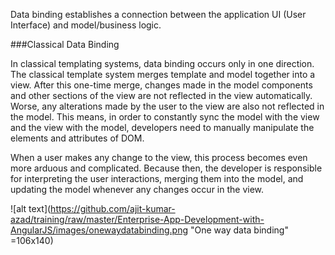 

Data binding establishes a connection between the application UI (User Interface) and model/business logic. 

###Classical Data Binding

In classical templating systems, data binding occurs only in one direction. The classical template system merges template and model together into a view. After this one-time merge, changes made in the model components and other sections of the view are not reflected in the view automatically. Worse, any alterations made by the user to the view are also not reflected in the model. This means, in order to constantly sync the model with the view and the view with the model, developers need to manually manipulate the elements and attributes of DOM.

When a user makes any change to the view, this process becomes even more arduous and complicated. Because then, the developer is responsible for interpreting the user interactions, merging them into the model, and updating the model whenever any changes occur in the view.



![alt text](https://github.com/ajit-kumar-azad/training/raw/master/Enterprise-App-Development-with-AngularJS/images/onewaydatabinding.png  "One way data binding" =106x140)


